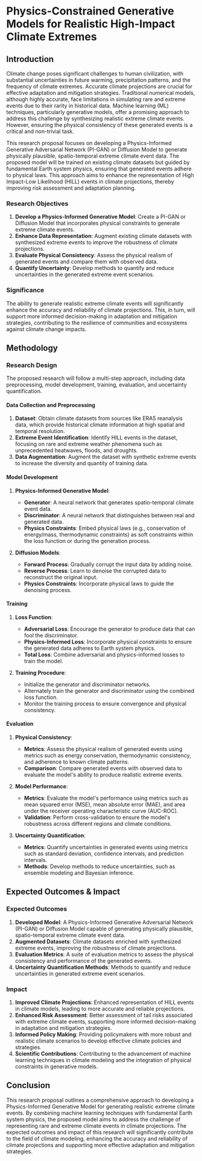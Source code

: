# Physics-Constrained Generative Models for Realistic High-Impact Climate Extremes

## Introduction

Climate change poses significant challenges to human civilization, with substantial uncertainties in future warming, precipitation patterns, and the frequency of climate extremes. Accurate climate projections are crucial for effective adaptation and mitigation strategies. Traditional numerical models, although highly accurate, face limitations in simulating rare and extreme events due to their rarity in historical data. Machine learning (ML) techniques, particularly generative models, offer a promising approach to address this challenge by synthesizing realistic extreme climate events. However, ensuring the physical consistency of these generated events is a critical and non-trivial task.

This research proposal focuses on developing a Physics-Informed Generative Adversarial Network (PI-GAN) or Diffusion Model to generate physically plausible, spatio-temporal extreme climate event data. The proposed model will be trained on existing climate datasets but guided by fundamental Earth system physics, ensuring that generated events adhere to physical laws. This approach aims to enhance the representation of High Impact-Low Likelihood (HILL) events in climate projections, thereby improving risk assessment and adaptation planning.

### Research Objectives

1. **Develop a Physics-Informed Generative Model**: Create a PI-GAN or Diffusion Model that incorporates physical constraints to generate extreme climate events.
2. **Enhance Data Representation**: Augment existing climate datasets with synthesized extreme events to improve the robustness of climate projections.
3. **Evaluate Physical Consistency**: Assess the physical realism of generated events and compare them with observed data.
4. **Quantify Uncertainty**: Develop methods to quantify and reduce uncertainties in the generated extreme event scenarios.

### Significance

The ability to generate realistic extreme climate events will significantly enhance the accuracy and reliability of climate projections. This, in turn, will support more informed decision-making in adaptation and mitigation strategies, contributing to the resilience of communities and ecosystems against climate change impacts.

## Methodology

### Research Design

The proposed research will follow a multi-step approach, including data preprocessing, model development, training, evaluation, and uncertainty quantification.

#### Data Collection and Preprocessing

1. **Dataset**: Obtain climate datasets from sources like ERA5 reanalysis data, which provide historical climate information at high spatial and temporal resolution.
2. **Extreme Event Identification**: Identify HILL events in the dataset, focusing on rare and extreme weather phenomena such as unprecedented heatwaves, floods, and droughts.
3. **Data Augmentation**: Augment the dataset with synthetic extreme events to increase the diversity and quantity of training data.

#### Model Development

1. **Physics-Informed Generative Model**:
   - **Generator**: A neural network that generates spatio-temporal climate event data.
   - **Discriminator**: A neural network that distinguishes between real and generated data.
   - **Physics Constraints**: Embed physical laws (e.g., conservation of energy/mass, thermodynamic constraints) as soft constraints within the loss function or during the generation process.

2. **Diffusion Models**:
   - **Forward Process**: Gradually corrupt the input data by adding noise.
   - **Reverse Process**: Learn to denoise the corrupted data to reconstruct the original input.
   - **Physics Constraints**: Incorporate physical laws to guide the denoising process.

#### Training

1. **Loss Function**:
   - **Adversarial Loss**: Encourage the generator to produce data that can fool the discriminator.
   - **Physics-Informed Loss**: Incorporate physical constraints to ensure the generated data adheres to Earth system physics.
   - **Total Loss**: Combine adversarial and physics-informed losses to train the model.

2. **Training Procedure**:
   - Initialize the generator and discriminator networks.
   - Alternately train the generator and discriminator using the combined loss function.
   - Monitor the training process to ensure convergence and physical consistency.

#### Evaluation

1. **Physical Consistency**:
   - **Metrics**: Assess the physical realism of generated events using metrics such as energy conservation, thermodynamic consistency, and adherence to known climate patterns.
   - **Comparison**: Compare generated events with observed data to evaluate the model's ability to produce realistic extreme events.

2. **Model Performance**:
   - **Metrics**: Evaluate the model's performance using metrics such as mean squared error (MSE), mean absolute error (MAE), and area under the receiver operating characteristic curve (AUC-ROC).
   - **Validation**: Perform cross-validation to ensure the model's robustness across different regions and climate conditions.

3. **Uncertainty Quantification**:
   - **Metrics**: Quantify uncertainties in generated events using metrics such as standard deviation, confidence intervals, and prediction intervals.
   - **Methods**: Develop methods to reduce uncertainties, such as ensemble modeling and Bayesian inference.

## Expected Outcomes & Impact

### Expected Outcomes

1. **Developed Model**: A Physics-Informed Generative Adversarial Network (PI-GAN) or Diffusion Model capable of generating physically plausible, spatio-temporal extreme climate event data.
2. **Augmented Datasets**: Climate datasets enriched with synthesized extreme events, improving the robustness of climate projections.
3. **Evaluation Metrics**: A suite of evaluation metrics to assess the physical consistency and performance of the generated events.
4. **Uncertainty Quantification Methods**: Methods to quantify and reduce uncertainties in generated extreme event scenarios.

### Impact

1. **Improved Climate Projections**: Enhanced representation of HILL events in climate models, leading to more accurate and reliable projections.
2. **Enhanced Risk Assessment**: Better assessment of tail risks associated with extreme climate events, supporting more informed decision-making in adaptation and mitigation strategies.
3. **Informed Policy Making**: Providing policymakers with more robust and realistic climate scenarios to develop effective climate policies and strategies.
4. **Scientific Contributions**: Contributing to the advancement of machine learning techniques in climate modeling and the integration of physical constraints in generative models.

## Conclusion

This research proposal outlines a comprehensive approach to developing a Physics-Informed Generative Model for generating realistic extreme climate events. By combining machine learning techniques with fundamental Earth system physics, the proposed model aims to address the challenge of representing rare and extreme climate events in climate projections. The expected outcomes and impact of this research will significantly contribute to the field of climate modeling, enhancing the accuracy and reliability of climate projections and supporting more effective adaptation and mitigation strategies.